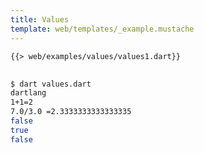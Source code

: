 ```yaml
---
title: Values
template: web/templates/_example.mustache
---
```


<pre>
<code class="hljs dart">{{> web/examples/values/values1.dart}}
</code>
</pre>

```bash
$ dart values.dart
dartlang
1+1=2
7.0/3.0 =2.3333333333333335
false
true
false
```

